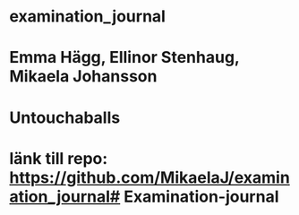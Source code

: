 # examination_journal
# Emma Hägg, Ellinor Stenhaug, Mikaela Johansson
# Untouchaballs
# länk till repo: https://github.com/MikaelaJ/examination_journal# Examination-journal
